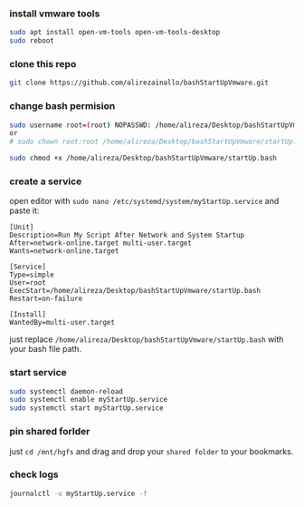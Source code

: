 ### install vmware tools

```bash
sudo apt install open-vm-tools open-vm-tools-desktop
sudo reboot
```
### clone this repo
```bash
git clone https://github.com/alirezainallo/bashStartUpVmware.git
```
### change bash permision
```bash
sudo username root=(root) NOPASSWD: /home/alireza/Desktop/bashStartUpVmware/startUp.bash
or
# sudo chown root:root /home/alireza/Desktop/bashStartUpVmware/startUp.bash

sudo chmod +x /home/alireza/Desktop/bashStartUpVmware/startUp.bash
```

### create a service

open editor with `sudo nano /etc/systemd/system/myStartUp.service` and paste it:
```service
[Unit]
Description=Run My Script After Network and System Startup
After=network-online.target multi-user.target
Wants=network-online.target

[Service]
Type=simple
User=root
ExecStart=/home/alireza/Desktop/bashStartUpVmware/startUp.bash
Restart=on-failure

[Install]
WantedBy=multi-user.target
```
just replace `/home/alireza/Desktop/bashStartUpVmware/startUp.bash` with your bash file path.

### start service

```bash
sudo systemctl daemon-reload
sudo systemctl enable myStartUp.service
sudo systemctl start myStartUp.service
```
### pin shared forlder
just `cd /mnt/hgfs` and drag and drop your `shared folder` to your bookmarks.
### check logs
```bash
journalctl -u myStartUp.service -f
```
